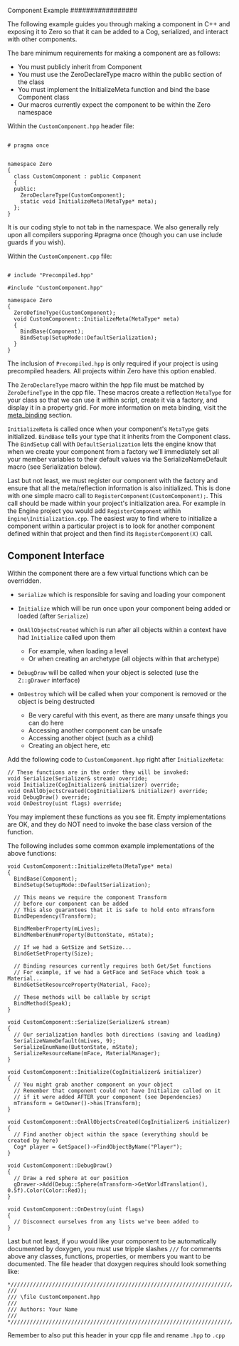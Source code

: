 Component Example
 ################# 

The following example guides you through making a component in C++ and exposing it to Zero so that it can be added to a Cog, serialized, and interact with other components.

The bare minimum requirements for making a component are as follows:
- You must publicly inherit from Component
- You must use the ZeroDeclareType macro within the public section of the class
- You must implement the InitializeMeta function and bind the base Component class
- Our macros currently expect the component to be within the Zero namespace

Within the `CustomComponent.hpp` header file:

```

# pragma once


namespace Zero
{
  class CustomComponent : public Component
  {
  public:
    ZeroDeclareType(CustomComponent);
    static void InitializeMeta(MetaType* meta);
  };
}
```
It is our coding style to not tab in the namespace. We also generally rely upon all compilers supporing #pragma once (though you can use include guards if you wish).

Within the `CustomComponent.cpp` file:

```

# include "Precompiled.hpp"

#include "CustomComponent.hpp"

namespace Zero
{
  ZeroDefineType(CustomComponent);
  void CustomComponent::InitializeMeta(MetaType* meta)
  {
    BindBase(Component);
    BindSetup(SetupMode::DefaultSerialization);
  }
}
```

The inclusion of `Precompiled.hpp` is only required if your project is using precompiled headers. All projects within Zero have this option enabled.

The `ZeroDeclareType` macro within the hpp file must be matched by `ZeroDefineType` in the cpp file. These macros create a reflection `MetaType` for your class so that we can use it within script, create it via a factory, and display it in a property grid. For more information on meta binding, visit the [meta_binding](https://github.com/ZilchEngine/ZilchDocs/blob/master/zilch_source_documentation/meta_binding.markdown) section.

`InitializeMeta` is called once when your component's `MetaType` gets initialized. `BindBase` tells your type that it inherits from the Component class. The `BindSetup` call with `DefaultSerialization` lets the engine know that when we create your component from a factory we'll immediately set all your member variables to their default values via the SerializeNameDefault macro (see Serialization below).

Last but not least, we must register our component with the factory and ensure that all the meta/reflection information is also initialized. This is done with one simple macro call to `RegisterComponent(CustomComponent);`. This call should be made within your project's initialization area. For example in the Engine project you would add `RegisterComponent` within `Engine\Initialization.cpp`. The easiest way to find where to initialize a component within a particular project is to look for another component defined within that project and then find its `RegisterComponent(X)` call.

Component Interface
-------------------
Within the component there are a few virtual functions which can be overridden.

- `Serialize` which is responsible for saving and loading your component
- `Initialize` which will be run once upon your component being added or loaded (after `Serialize`)
- `OnAllObjectsCreated` which is run after all objects within a context have had `Initialize` called upon them

  - For example, when loading a level
  - Or when creating an archetype (all objects within that archetype)

- `DebugDraw` will be called when your object is selected (use the `Z::gDrawer` interface)
- `OnDestroy` which will be called when your component is removed or the object is being destructed

  - Be very careful with this event, as there are many unsafe things you can do here
  - Accessing another component can be unsafe
  - Accessing another object (such as a child)
  - Creating an object here, etc

Add the following code to `CustomComponent.hpp` right after `InitializeMeta`:

```
// These functions are in the order they will be invoked:
void Serialize(Serializer& stream) override;
void Initialize(CogInitializer& initializer) override;
void OnAllObjectsCreated(CogInitializer& initializer) override;
void DebugDraw() override;
void OnDestroy(uint flags) override;
```

You may implement these functions as you see fit. Empty implementations are OK, and they do NOT need to invoke the base class version of the function.

The following includes some common example implementations of the above functions:

```
void CustomComponent::InitializeMeta(MetaType* meta)
{
  BindBase(Component);
  BindSetup(SetupMode::DefaultSerialization);
  
  // This means we require the component Transform
  // before our component can be added
  // This also guarantees that it is safe to hold onto mTransform
  BindDependency(Transform);
  
  BindMemberProperty(mLives);
  BindMemberEnumProperty(ButtonState, mState);
  
  // If we had a GetSize and SetSize...
  BindGetSetProperty(Size);
  
  // Binding resources currently requires both Get/Set functions
  // For example, if we had a GetFace and SetFace which took a Material...
  BindGetSetResourceProperty(Material, Face);

  // These methods will be callable by script
  BindMethod(Speak);
}
```
```
void CustomComponent::Serialize(Serializer& stream)
{
  // Our serialization handles both directions (saving and loading)
  SerializeNameDefault(mLives, 9);
  SerializeEnumName(ButtonState, mState);
  SerializeResourceName(mFace, MaterialManager);
}
```
```
void CustomComponent::Initialize(CogInitializer& initializer)
{
  // You might grab another component on your object
  // Remember that component could not have Initialize called on it
  // if it were added AFTER your component (see Dependencies)
  mTransform = GetOwner()->has(Transform);
}
```
```
void CustomComponent::OnAllObjectsCreated(CogInitializer& initializer)
{
  // Find another object within the space (everything should be created by here)
  Cog* player = GetSpace()->FindObjectByName("Player");
}
```
```
void CustomComponent::DebugDraw()
{
  // Draw a red sphere at our position
  gDrawer->Add(Debug::Sphere(mTransform->GetWorldTranslation(), 0.5f).Color(Color::Red));
}
```
```
void CustomComponent::OnDestroy(uint flags)
{
  // Disconnect ourselves from any lists we've been added to
}
```
Last but not least, if you would like your component to be automatically documented by doxygen, you must use tripple slashes `///` for comments above any classes, functions, properties, or members you want to be documented. The file header that doxygen requires should look something like:

```
*///////////////////////////////////////////////////////////////////////////*
///
/// \file CustomComponent.hpp
/// 
/// Authors: Your Name
///
*///////////////////////////////////////////////////////////////////////////*
```

Remember to also put this header in your cpp file and rename `.hpp` to `.cpp`
 

 